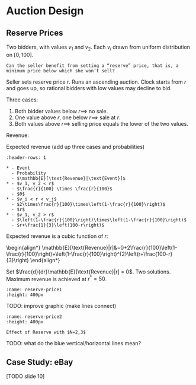 # Auction Design

## Reserve Prices

Two bidders, with values $v_1$ and $v_2$. Each $v_i$ drawn from uniform distribution on $[0,100]$.

```{admonition} Question
Can the seller benefit from setting a “reserve” price, that is, a minimum price below which she won’t sell?
```

Seller sets reserve price $r$. Runs an ascending auction. Clock starts from $r$ and goes up, so rational bidders with low values may decline to bid.

Three cases:
1. Both bidder values below $r \implies$ no sale.
2. One value above $r$, one below $r \implies$ sale at $r$.
3. Both values above $r \implies$ selling price equals the lower of the two values.

Revenue:

Expected revenue (add up three cases and probabilities)


```{list-table}
:header-rows: 1

* - Event
  - Probability
  - $\mathbb{E}[\text{Revenue}|\text{Event}]$
* - $v_1, v_2 < r$
  - $\frac{r}{100} \times \frac{r}{100}$
  - $0$
* - $v_i < r < v_j$
  - $2\times\frac{r}{100}\times\left(1-\frac{r}{100}\right)$
  - $r$
* - $v_1, v_2 > r$
  - $\left(1-\frac{r}{100}\right)\times\left(1-\frac{r}{100}\right)$
  - $r+\frac{1}{3}\left(100-r\right)$
```

Expected revenue is a cubic function of $r$:

\begin{align*}
\mathbb{E}[\text{Revenue}|r]&=0+2\frac{r}{100}\left(1-\frac{r}{100}\right)+\left(1-\frac{r}{100}\right)^{2}\left(r+\frac{100-r}{3}\right)
\end{align*}

Set $\frac{d}{dr}\mathbb{E}[\text{Revenue}|r] = 0$. Two solutions. Maximum revenue is achieved at $r^{*}=50$.

```{figure} ../images/reserve-price1.png
:name: reserve-price1
:height: 400px
```

TODO: improve graphic (make lines connect)

```{figure} ../images/reserve-price2.png
:name: reserve-price2
:height: 400px

Effect of Reserve with $N=2,3$
```

TODO: what do the blue vertical/horizontal lines mean?


## Case Study: eBay

[TODO slide 10]

